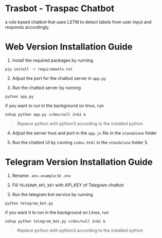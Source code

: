 # Trasbot - Traspac Chatbot
a rule based chatbot that uses LSTM to detect labels from user input and responds accordingly.

# Web Version Installation Guide
1. Install the required packages by running
```
pip install -r requirements.txt
```

2. Adjust the port for the chatbot server in `app.py`

3. Run the chatbot server by running
```
python app.py
```

if you want to run in the background on linux, run
```
nohup python app.py >/dev/null 2>&1 &
```
> Replace python with python3 according to the installed python

4. Adjust the server host and port in the `app.js` file in the `standalone` folder

5. Run the chatbot UI by running `index.html` in the `standalone` folder 5.

# Telegram Version Installation Guide
1. Rename `.env.example` to `.env`

2. Fill `TELEGRAM_API_KEY` with API_KEY of Telegram chatbot

3. Run the telegram bot service by running
```
python telegram_bot.py
```

if you want it to run in the background on Linux, run
```
nohup python telegram_bot.py >/dev/null 2>&1 &
```
> Replace python with python3 according to the installed python